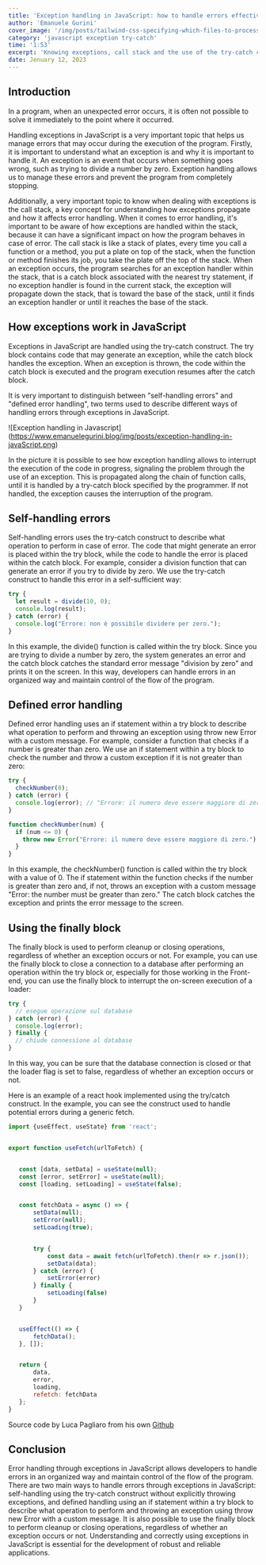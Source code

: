 ```yaml
---
title: 'Exception handling in JavaScript: how to handle errors effectively'
author: 'Emanuele Gurini'
cover_image: '/img/posts/tailwind-css-specifying-which-files-to-process-min.jpg'
category: 'javascript exception try-catch'
time: '1:53'
excerpt: 'Knowing exceptions, call stack and the use of the try-catch construct to handle errors in a self-sufficient and defined way'
date: Jenuary 12, 2023
---
```


## Introduction

In a program, when an unexpected error occurs, it is often not possible to solve it immediately to the point where it occurred.

Handling exceptions in JavaScript is a very important topic that helps us manage errors that may occur during the execution of the program. Firstly, it is important to understand what an exception is and why it is important to handle it. An exception is an event that occurs when something goes wrong, such as trying to divide a number by zero. Exception handling allows us to manage these errors and prevent the program from completely stopping.

Additionally, a very important topic to know when dealing with exceptions is the call stack, a key concept for understanding how exceptions propagate and how it affects error handling. When it comes to error handling, it's important to be aware of how exceptions are handled within the stack, because it can have a significant impact on how the program behaves in case of error. The call stack is like a stack of plates, every time you call a function or a method, you put a plate on top of the stack, when the function or method finishes its job, you take the plate off the top of the stack. When an exception occurs, the program searches for an exception handler within the stack, that is a catch block associated with the nearest try statement, if no exception handler is found in the current stack, the exception will propagate down the stack, that is toward the base of the stack, until it finds an exception handler or until it reaches the base of the stack.

## How exceptions work in JavaScript

Exceptions in JavaScript are handled using the try-catch construct. The try block contains code that may generate an exception, while the catch block handles the exception. When an exception is thrown, the code within the catch block is executed and the program execution resumes after the catch block.

It is very important to distinguish between "self-handling errors" and "defined error handling", two terms used to describe different ways of handling errors through exceptions in JavaScript.


![Exception handling in Javascript] (https://www.emanuelegurini.blog/img/posts/exception-handling-in-javaScript.png)

In the picture it is possible to see how exception handling allows to interrupt the execution of the code in progress, signaling the problem through the use of an exception. This is propagated along the chain of function calls, until it is handled by a try-catch block specified by the programmer. If not handled, the exception causes the interruption of the program.


## Self-handling errors

Self-handling errors uses the try-catch construct to describe what operation to perform in case of error. The code that might generate an error is placed within the try block, while the code to handle the error is placed within the catch block. For example, consider a division function that can generate an error if you try to divide by zero. We use the try-catch construct to handle this error in a self-sufficient way:

```javascript
try {
  let result = divide(10, 0);
  console.log(result);
} catch (error) {
  console.log("Errore: non è possibile dividere per zero.");
}
```

In this example, the divide() function is called within the try block. Since you are trying to divide a number by zero, the system generates an error and the catch block catches the standard error message "division by zero" and prints it on the screen. In this way, developers can handle errors in an organized way and maintain control of the flow of the program.


## Defined error handling

Defined error handling uses an if statement within a try block to describe what operation to perform and throwing an exception using throw new Error with a custom message. For example, consider a function that checks if a number is greater than zero. We use an if statement within a try block to check the number and throw a custom exception if it is not greater than zero:

```javascript
try {
  checkNumber(0);
} catch (error) {
  console.log(error); // "Errore: il numero deve essere maggiore di zero."
}

function checkNumber(num) {
  if (num <= 0) {
    throw new Error("Errore: il numero deve essere maggiore di zero.");
  }
}
```

In this example, the checkNumber() function is called within the try block with a value of 0. The if statement within the function checks if the number is greater than zero and, if not, throws an exception with a custom message "Error: the number must be greater than zero." The catch block catches the exception and prints the error message to the screen.

## Using the finally block

The finally block is used to perform cleanup or closing operations, regardless of whether an exception occurs or not. For example, you can use the finally block to close a connection to a database after performing an operation within the try block or, especially for those working in the Front-end, you can use the finally block to interrupt the on-screen execution of a loader:

```javascript
try {
  // esegue operazione sul database
} catch (error) {
  console.log(error);
} finally {
  // chiude connessione al database
}
```

In this way, you can be sure that the database connection is closed or that the loader flag is set to false, regardless of whether an exception occurs or not.

Here is an example of a react hook implemented using the try/catch construct. In the example, you can see the construct used to handle potential errors during a generic fetch.


```javascript
import {useEffect, useState} from 'react';


export function useFetch(urlToFetch) {


   const [data, setData] = useState(null);
   const [error, setError] = useState(null);
   const [loading, setLoading] = useState(false);


   const fetchData = async () => {
       setData(null);
       setError(null);
       setLoading(true);


       try {
           const data = await fetch(urlToFetch).then(r => r.json());
           setData(data);
       } catch (error) {
           setError(error)
       } finally {
           setLoading(false)
       }
   }


   useEffect(() => {
       fetchData();
   }, []);


   return {
       data,
       error,
       loading,
       refetch: fetchData
   };
}
```
Source code by Luca Pagliaro from his own [Github](https://github.com/ilasw/edgemony-react-course/blob/main/23-01-11-custom-hooks/src/fetch/hooks/use-fetch.js)


## Conclusion

Error handling through exceptions in JavaScript allows developers to handle errors in an organized way and maintain control of the flow of the program. There are two main ways to handle errors through exceptions in JavaScript: self-handling using the try-catch construct without explicitly throwing exceptions, and defined handling using an if statement within a try block to describe what operation to perform and throwing an exception using throw new Error with a custom message. It is also possible to use the finally block to perform cleanup or closing operations, regardless of whether an exception occurs or not. Understanding and correctly using exceptions in JavaScript is essential for the development of robust and reliable applications.